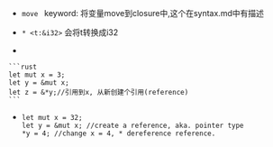 
* `move ` keyword: 将变量move到closure中,这个在syntax.md中有描述

* `* <t:&i32>`  会将t转换成i32
* 

    ```rust
    let mut x = 3;
    let y = &mut x;
    let z = &*y;//引用到x, 从新创建个引用(reference)
    ```
* 
    ```
    let mut x = 32;
    let y = &mut x; //create a reference, aka. pointer type
    *y = 4; //change x = 4, * dereference reference.
    ```
